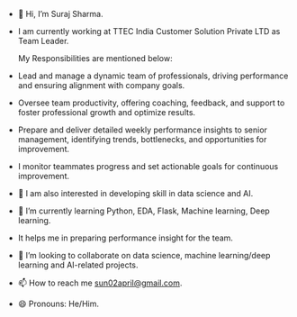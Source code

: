 - 👋 Hi, I’m Suraj Sharma.
- I am currently working at TTEC India Customer Solution Private LTD as  Team Leader.

  My Responsibilities are mentioned below:

- Lead and manage a dynamic team of professionals, driving performance and ensuring alignment with company goals.
- Oversee team productivity, offering coaching, feedback, and support to foster professional growth and optimize results.
- Prepare and deliver detailed weekly performance insights to senior management, identifying trends, bottlenecks, and opportunities for improvement.
- I monitor teammates progress and set actionable goals for continuous improvement.

  
- 👀 I am also interested in developing skill in data science and AI.
- 🌱 I’m currently learning Python, EDA, Flask, Machine learning, Deep learning.
- It helps me in preparing performance insight for the team.
- 💞️ I’m looking to collaborate on data science, machine learning/deep learning and AI-related projects.
- 📫 How to reach me sun02april@gmail.com.
- 😄 Pronouns: He/Him.
  

<!---
SurajSharma0204/SurajSharma0204 is a ✨ special ✨ repository because its `README.md` (this file) appears on your GitHub profile.
You can click the Preview link to take a look at your changes.
--->
